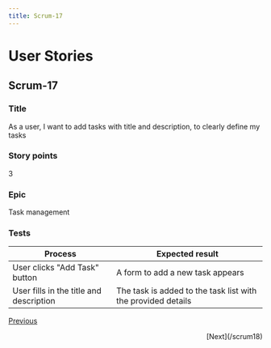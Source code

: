 ```yaml
---
title: Scrum-17
---
```


# User Stories

## Scrum-17

### Title
As a user, I want to add tasks with title and description, to clearly define my tasks

### Story points
3

### Epic
Task management

### Tests
| Process                                 | Expected result                                              |
| --------------------------------------- | ------------------------------------------------------------ |
| User clicks "Add Task" button           | A form to add a new task appears                             |
| User fills in the title and description | The task is added to the task list with the provided details |

[Previous](/scrum15)

<p align="right">
    [Next](/scrum18)
</p>